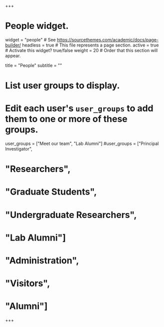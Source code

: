 +++
# People widget.
widget = "people"  # See https://sourcethemes.com/academic/docs/page-builder/
headless = true  # This file represents a page section.
active = true  # Activate this widget? true/false
weight = 20  # Order that this section will appear.

title = "People"
subtitle = ""

# List user groups to display.
#   Edit each user's `user_groups` to add them to one or more of these groups.
user_groups = ["Meet our team",
               "Lab Alumni"]
#user_groups = ["Principal Investigator",
#               "Researchers",
#               "Graduate Students",
#               "Undergraduate Researchers",
#               "Lab Alumni"]
#               "Administration",
#               "Visitors",
#               "Alumni"]
+++
